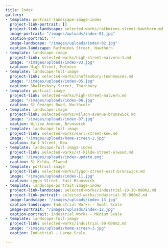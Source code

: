 ```yaml
---
title: Index
gallery:
- template: portrait-landscape-image-index
  project-link-portrait: []
  project-link-landscape: selected-works/rathmines-street-hawthorn.md
  image-portrait: "/images/uploads/index-01.jpg"
  caption-portrait: ''
  image-landscape: "/images/uploads/index-02.jpg"
  caption-landscape: Rathmines Street, Hawthorn
- template: landscape-image
  project-link: selected-works/high-street-malvern-1.md
  image: "/images/uploads/index-03.jpg"
  caption: High Street, Malvern
- template: landscape-full-image
  project-link: selected-works/shaftesbury-townhouses.md
  image: "/images/uploads/index-05.jpg"
  caption: Shaftesbury Street, Thornbury
- template: portrait-image
  project-link: selected-works/high-street-malvern.md
  image: "/images/uploads/index-06.jpg"
  caption: St Georges Road, Northcote
- template: landscape-image
  project-link: selected-works/wilson-avenue-brunswick.md
  image: "/images/uploads/index-07.jpg"
  caption: Wilson Avenue, Brunswick
- template: landscape-full-image
  project-link: selected-works/earl-street-kew.md
  image: "/images/uploads/home-screen-2.jpg"
  caption: Earl Street, Kew
- template: landscape-full-image-index
  project-link: selected-works/st-kilda-street-elwood.md
  image: "/images/uploads/index-update.png"
  caption: St Kilda, Elwood
- template: portrait-image
  project-link: selected-works/lygon-street-east-brunswick.md
  image: "/images/uploads/index-11.jpg"
  caption: Lygon Street, East Brunswick
- template: landscape-portrait-image-index
  project-link-landscape: selected-works/industrial-10-30-000m2.md
  project-link-portrait: selected-works/industrial-30-000m2.md
  image-landscape: "/images/uploads/index-13.jpg"
  caption-landscape: Industrial Works — Small Scale
  image-portrait: "/images/uploads/index-12.jpg"
  caption-portrait: Industrial Works — Medium Scale
- template: landscape-full-image
  project-link: selected-works/industrial-30-000m2.md
  image: "/images/uploads/home-screen-3.jpg"
  caption: Industrial — Large Scale

---
```

